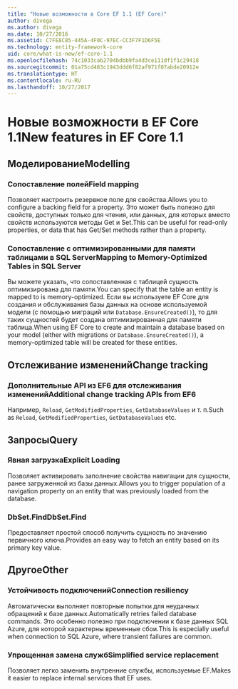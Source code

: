 ```yaml
---
title: "Новые возможности в Core EF 1.1 (EF Core)"
author: divega
ms.author: divega
ms.date: 10/27/2016
ms.assetid: C7FE8C85-445A-4F0C-97EC-CC3F7F1D6F5E
ms.technology: entity-framework-core
uid: core/what-is-new/ef-core-1.1
ms.openlocfilehash: 74c1033cab2704bdbb9fa4d3ce111df1f1c29418
ms.sourcegitcommit: 01a75cd483c1943ddd6f82af971f07abde20912e
ms.translationtype: HT
ms.contentlocale: ru-RU
ms.lasthandoff: 10/27/2017
---
```

# <a name="new-features-in-ef-core-11"></a><span data-ttu-id="e2fa2-102">Новые возможности в EF Core 1.1</span><span class="sxs-lookup"><span data-stu-id="e2fa2-102">New features in EF Core 1.1</span></span>

## <a name="modelling"></a><span data-ttu-id="e2fa2-103">Моделирование</span><span class="sxs-lookup"><span data-stu-id="e2fa2-103">Modelling</span></span>
### <a name="field-mapping"></a><span data-ttu-id="e2fa2-104">Сопоставление полей</span><span class="sxs-lookup"><span data-stu-id="e2fa2-104">Field mapping</span></span>
<span data-ttu-id="e2fa2-105">Позволяет настроить резервное поле для свойства.</span><span class="sxs-lookup"><span data-stu-id="e2fa2-105">Allows you to configure a backing field for a property.</span></span> <span data-ttu-id="e2fa2-106">Это может быть полезно для свойств, доступных только для чтения, или данных, для которых вместо свойств используются методы Get и Set.</span><span class="sxs-lookup"><span data-stu-id="e2fa2-106">This can be useful for read-only properties, or data that has Get/Set methods rather than a property.</span></span>
### <a name="mapping-to-memory-optimized-tables-in-sql-server"></a><span data-ttu-id="e2fa2-107">Сопоставление с оптимизированными для памяти таблицами в SQL Server</span><span class="sxs-lookup"><span data-stu-id="e2fa2-107">Mapping to Memory-Optimized Tables in SQL Server</span></span>
<span data-ttu-id="e2fa2-108">Вы можете указать, что сопоставленная с таблицей сущность оптимизирована для памяти.</span><span class="sxs-lookup"><span data-stu-id="e2fa2-108">You can specify that the table an entity is mapped to is memory-optimized.</span></span> <span data-ttu-id="e2fa2-109">Если вы используете EF Core для создания и обслуживания базы данных на основе используемой модели (с помощью миграций или `Database.EnsureCreated()`), то для таких сущностей будет создана оптимизированная для памяти таблица.</span><span class="sxs-lookup"><span data-stu-id="e2fa2-109">When using EF Core to create and maintain a database based on your model (either with migrations or `Database.EnsureCreated()`), a memory-optimized table will be created for these entities.</span></span>

## <a name="change-tracking"></a><span data-ttu-id="e2fa2-110">Отслеживание изменений</span><span class="sxs-lookup"><span data-stu-id="e2fa2-110">Change tracking</span></span>
### <a name="additional-change-tracking-apis-from-ef6"></a><span data-ttu-id="e2fa2-111">Дополнительные API из EF6 для отслеживания изменений</span><span class="sxs-lookup"><span data-stu-id="e2fa2-111">Additional change tracking APIs from EF6</span></span>
<span data-ttu-id="e2fa2-112">Например, `Reload`, `GetModifiedProperties`, `GetDatabaseValues` и т. п.</span><span class="sxs-lookup"><span data-stu-id="e2fa2-112">Such as `Reload`, `GetModifiedProperties`, `GetDatabaseValues` etc.</span></span>

## <a name="query"></a><span data-ttu-id="e2fa2-113">Запросы</span><span class="sxs-lookup"><span data-stu-id="e2fa2-113">Query</span></span>
### <a name="explicit-loading"></a><span data-ttu-id="e2fa2-114">Явная загрузка</span><span class="sxs-lookup"><span data-stu-id="e2fa2-114">Explicit Loading</span></span>
<span data-ttu-id="e2fa2-115">Позволяет активировать заполнение свойства навигации для сущности, ранее загруженной из базы данных.</span><span class="sxs-lookup"><span data-stu-id="e2fa2-115">Allows you to trigger population of a navigation property on an entity that was previously loaded from the database.</span></span>
### <a name="dbsetfind"></a><span data-ttu-id="e2fa2-116">DbSet.Find</span><span class="sxs-lookup"><span data-stu-id="e2fa2-116">DbSet.Find</span></span>
<span data-ttu-id="e2fa2-117">Предоставляет простой способ получить сущность по значению первичного ключа.</span><span class="sxs-lookup"><span data-stu-id="e2fa2-117">Provides an easy way to fetch an entity based on its primary key value.</span></span>

## <a name="other"></a><span data-ttu-id="e2fa2-118">Другое</span><span class="sxs-lookup"><span data-stu-id="e2fa2-118">Other</span></span>
### <a name="connection-resiliency"></a><span data-ttu-id="e2fa2-119">Устойчивость подключений</span><span class="sxs-lookup"><span data-stu-id="e2fa2-119">Connection resiliency</span></span>
<span data-ttu-id="e2fa2-120">Автоматически выполняет повторные попытки для неудачных обращений к базе данных.</span><span class="sxs-lookup"><span data-stu-id="e2fa2-120">Automatically retries failed database commands.</span></span> <span data-ttu-id="e2fa2-121">Это особенно полезно при подключении к базе данных SQL Azure, для которой характерны временные сбои.</span><span class="sxs-lookup"><span data-stu-id="e2fa2-121">This is especially useful when connection to SQL Azure, where transient failures are common.</span></span>
### <a name="simplified-service-replacement"></a><span data-ttu-id="e2fa2-122">Упрощенная замена служб</span><span class="sxs-lookup"><span data-stu-id="e2fa2-122">Simplified service replacement</span></span>
<span data-ttu-id="e2fa2-123">Позволяет легко заменить внутренние службы, используемые EF.</span><span class="sxs-lookup"><span data-stu-id="e2fa2-123">Makes it easier to replace internal services that EF uses.</span></span>
